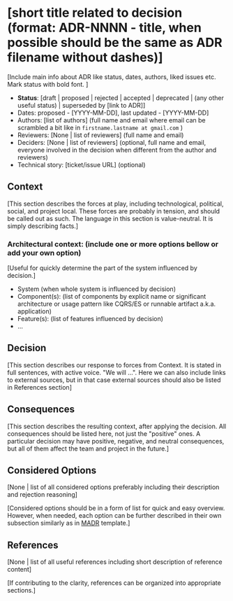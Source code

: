 # [short title related to decision (format: ADR-NNNN - title, when possible should be the same as ADR filename without dashes)]

[Include main info about ADR like status, dates, authors, liked issues etc. Mark status with bold font. ]
* **Status**: [draft | proposed | rejected | accepted | deprecated | (any other useful status) | superseded by [link to ADR]]
* Dates: proposed - [YYYY-MM-DD], last updated - [YYYY-MM-DD]
* Authors: [list of authors] (full name and email where email can be scrambled a bit like in `firstname.lastname at gmail.com` )
* Reviewers: [None | list of reviewers] (full name and email)
* Deciders: [None | list of reviewers] (optional, full name and email, everyone involved in the decision when different from the author and reviewers)
* Technical story: [ticket/issue URL] (optional)

## Context
[This section describes the forces at play, including technological, political, social, and project local. These forces are probably in tension, and should be called out as such. The language in this
section is value-neutral. It is simply describing facts.]

### Architectural context: (include one or more options bellow or add your own option)
[Useful for quickly determine the part of the system influenced by decision.]
* System (when whole system is influenced by decision)
* Component(s): (list of components by explicit name or significant architecture or usage pattern like CQRS/ES or runnable artifact a.k.a. application)
* Feature(s): (list of features influenced by decision)
* ...

## Decision
[This section describes our response to forces from Context. It is stated in full sentences, with active voice. "We will …". Here we can also include links to external sources, but in that case
external sources should also be listed in References section]

## Consequences
[This section describes the resulting context, after applying the decision. All consequences should be listed here, not just the "positive" ones. A particular decision may have positive, negative,
and neutral consequences, but all of them affect the team and project in the future.]

## Considered Options
[None | list of all considered options preferably including their description and rejection reasoning]

[Considered options should be in a form of list for quick and easy overview. However, when needed, each option can be further described in their own subsection similarly as in
[MADR](https://adr.github.io/madr/) template.]

## References
[None | list of all useful references including short description of reference content]

[If contributing to the clarity, references can be organized into appropriate sections.]
